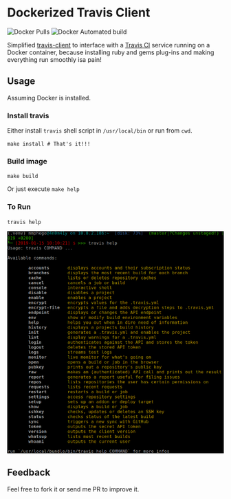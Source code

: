 # Dockerized Travis Client
![Docker Pulls](https://img.shields.io/docker/pulls/mmphego/travis-ci-cli.svg)
![Docker Automated build](https://img.shields.io/docker/automated/mmphego/travis-ci-cli.svg)

Simplified [travis-client](https://github.com/travis-ci/travis.rb#readme) to interface with a [Travis CI](travis-ci.org) service running on a Docker container, because installing ruby and gems plug-ins and making everything run smoothly isa pain!

## Usage
Assuming Docker is installed.

### Install travis
Either install `travis` shell script in `/usr/local/bin` or run from `cwd`.

```shell
make install # That's it!!!
```
### Build image

```shell
make build
```
Or just execute `make help`

### To Run

```shell
travis help
```

![travis help](assets/help.png)

## Feedback

Feel free to fork it or send me PR to improve it.